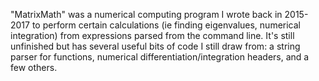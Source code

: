 "MatrixMath" was a numerical computing program 
I wrote back in 2015-2017 to perform certain
calculations (ie finding eigenvalues, numerical
integration) from expressions parsed from the command line. It's still unfinished but has several
useful bits of code I still draw from:
a string parser for functions, 
numerical differentiation/integration headers, and a few others.
